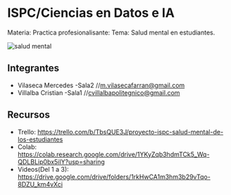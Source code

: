 # ISPC/Ciencias en Datos e IA

Materia: Practica profesionalisante:
Tema: Salud mental en estudiantes. 

![salud mental](https://github.com/llavi1492/llavi1492/assets/150388260/c8e6fbf0-a52f-4901-85a4-a5bdf91c638a)

## Integrantes

* Vilaseca Mercedes -Sala2     //m.vilasecafarran@gmail.com
* Villalba Cristian -Sala1     //cvillalbapolitegnico@gmail.com

## Recursos

* Trello: https://trello.com/b/TbsQUE3J/proyecto-ispc-salud-mental-de-los-estudiantes
* Colab: https://colab.research.google.com/drive/1YKyZqb3hdmTCk5_Wq-QDLBLip0bx5iIY?usp=sharing
* Videos(Del 1 a 3): https://drive.google.com/drive/folders/1rkHwCA1m3hm3b29vTqo-8DZU_km4vXci
 
